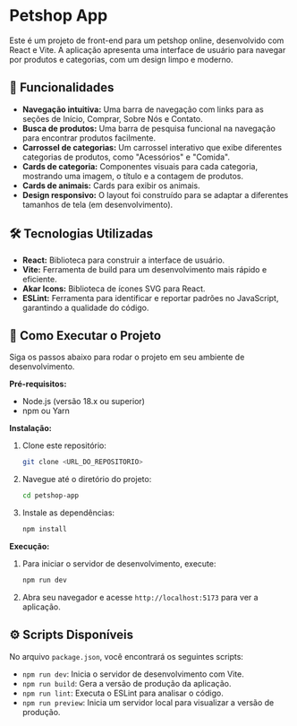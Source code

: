# Petshop App

Este é um projeto de front-end para um petshop online, desenvolvido com React e Vite. A aplicação apresenta uma interface de usuário para navegar por produtos e categorias, com um design limpo e moderno.

## 📜 Funcionalidades

  * **Navegação intuitiva:** Uma barra de navegação com links para as seções de Início, Comprar, Sobre Nós e Contato.
  * **Busca de produtos:** Uma barra de pesquisa funcional na navegação para encontrar produtos facilmente.
  * **Carrossel de categorias:** Um carrossel interativo que exibe diferentes categorias de produtos, como "Acessórios" e "Comida".
  * **Cards de categoria:** Componentes visuais para cada categoria, mostrando uma imagem, o título e a contagem de produtos.
  * **Cards de animais:** Cards para exibir os animais.
  * **Design responsivo:** O layout foi construído para se adaptar a diferentes tamanhos de tela (em desenvolvimento).

## 🛠️ Tecnologias Utilizadas

  * **React:** Biblioteca para construir a interface de usuário.
  * **Vite:** Ferramenta de build para um desenvolvimento mais rápido e eficiente.
  * **Akar Icons:** Biblioteca de ícones SVG para React.
  * **ESLint:** Ferramenta para identificar e reportar padrões no JavaScript, garantindo a qualidade do código.

## 🚀 Como Executar o Projeto

Siga os passos abaixo para rodar o projeto em seu ambiente de desenvolvimento.

**Pré-requisitos:**

  * Node.js (versão 18.x ou superior)
  * npm ou Yarn

**Instalação:**

1.  Clone este repositório:
    ```bash
    git clone <URL_DO_REPOSITORIO>
    ```
2.  Navegue até o diretório do projeto:
    ```bash
    cd petshop-app
    ```
3.  Instale as dependências:
    ```bash
    npm install
    ```

**Execução:**

1.  Para iniciar o servidor de desenvolvimento, execute:
    ```bash
    npm run dev
    ```
2.  Abra seu navegador e acesse `http://localhost:5173` para ver a aplicação.

## ⚙️ Scripts Disponíveis

No arquivo `package.json`, você encontrará os seguintes scripts:

  * `npm run dev`: Inicia o servidor de desenvolvimento com Vite.
  * `npm run build`: Gera a versão de produção da aplicação.
  * `npm run lint`: Executa o ESLint para analisar o código.
  * `npm run preview`: Inicia um servidor local para visualizar a versão de produção.
